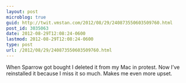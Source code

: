 ```yaml
---
layout: post
microblog: true
guid: http://twit.vmstan.com/2012/08/29/240873550603509760.html
post_id: 3035063
date: 2012-08-29T12:08:24-0600
lastmod: 2012-08-29T12:08:24-0600
type: post
url: /2012/08/29/240873550603509760.html
---
```

When Sparrow got bought I deleted it from my Mac in protest. Now I’ve reinstalled it because I miss it so much. Makes me even more upset.
